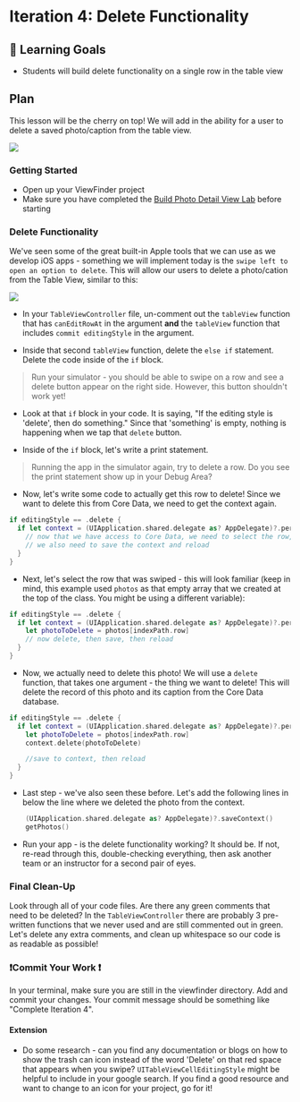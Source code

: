 # Iteration 4: Delete Functionality

## 🎯 Learning Goals

* Students will build delete functionality on a single row in the table view

## Plan

This lesson will be the cherry on top! We will add in the ability for a user to delete a saved photo/caption from the table view.

<img class="extra-small" src="{{ site.url }}/swift-ios/projects/viewfinder/assets/complete-i4.gif">

### Getting Started

* Open up your ViewFinder project
* Make sure you have completed the [Build Photo Detail View Lab](https://github.com/turingschool-projects/kwk-level3-swift/blob/master/sessions/build_photo_detail_view.markdown) before starting

### Delete Functionality

We've seen some of the great built-in Apple tools that we can use as we develop iOS apps - something we will implement today is the `swipe left to open an option to delete`. This will allow our users to delete a photo/cation from the Table View, similar to this:

<img class="small" src="{{ site.url }}/swift-ios/projects/viewfinder/assets/delete-swipe.png">

* In your `TableViewController` file, un-comment out the `tableView` function that has `canEditRowAt` in the argument **and** the `tableView` function that includes `commit editingStyle` in the argument.

* Inside that second `tableView` function, delete the `else if` statement. Delete the code inside of the `if` block.

> Run your simulator - you should be able to swipe on a row and see a delete button appear on the right side. However, this button shouldn't work yet!

* Look at that `if` block in your code. It is saying, "If the editing style is 'delete', then do something." Since that 'something' is empty, nothing is happening when we tap that `delete` button.

* Inside of the `if` block, let's write a print statement.

>Running the app in the simulator again, try to delete a row. Do you see the print statement show up in your Debug Area?

* Now, let's write some code to actually get this row to delete! Since we want to delete this from Core Data, we need to get the context again.  

```swift
if editingStyle == .delete {
  if let context = (UIApplication.shared.delegate as? AppDelegate)?.persistentContainer.viewContext {
    // now that we have access to Core Data, we need to select the row, then delete the photo
    // we also need to save the context and reload
  }
}
```

* Next, let's select the row that was swiped - this will look familiar (keep in mind, this example used `photos` as that empty array that we created at the top of the class. You might be using a different variable):

```swift
if editingStyle == .delete {
  if let context = (UIApplication.shared.delegate as? AppDelegate)?.persistentContainer.viewContext {
    let photoToDelete = photos[indexPath.row]
    // now delete, then save, then reload
  }
}
```

* Now, we actually need to delete this photo! We will use a `delete` function, that takes one argument - the thing we want to delete! This will delete the record of this photo and its caption from the Core Data database.

```swift
if editingStyle == .delete {
  if let context = (UIApplication.shared.delegate as? AppDelegate)?.persistentContainer.viewContext {
    let photoToDelete = photos[indexPath.row]
    context.delete(photoToDelete)

    //save to context, then reload
  }
}
```

* Last step - we've also seen these before. Let's add the following lines in below the line where we deleted the photo from the context.

```swift
    (UIApplication.shared.delegate as? AppDelegate)?.saveContext()
    getPhotos()
```
* Run your app - is the delete functionality working? It should be. If not, re-read through this, double-checking everything, then ask another team or an instructor for a second pair of eyes.

### Final Clean-Up

Look through all of your code files. Are there any green comments that need to be deleted? In the `TableViewController` there are probably 3 pre-written functions that we never used and are still commented out in green. Let's delete any extra comments, and clean up whitespace so our code is as readable as possible!

### ❗️Commit Your Work ❗️

In your terminal, make sure you are still in the viewfinder directory. Add and commit your changes. Your commit message should be something like "Complete Iteration 4".

#### Extension

* Do some research - can you find any documentation or blogs on how to show the trash can icon instead of the word 'Delete' on that red space that appears when you swipe? `UITableViewCellEditingStyle` might be helpful to include in your google search. If you find a good resource and want to change to an icon for your project, go for it!
